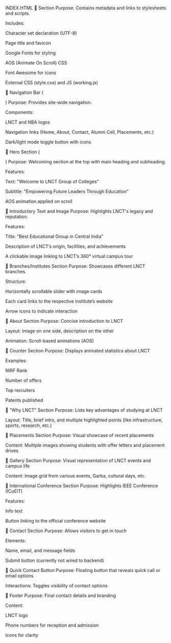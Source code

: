 INDEX.HTML 
🔹 <head> Section
Purpose: Contains metadata and links to stylesheets and scripts.

Includes:

Character set declaration (UTF-8)

Page title and favicon

Google Fonts for styling

AOS (Animate On Scroll) CSS

Font Awesome for icons

External CSS (style.css) and JS (working.js)

🔹 Navigation Bar (<nav>)
Purpose: Provides site-wide navigation.

Components:

LNCT and NBA logos

Navigation links (Home, About, Contact, Alumni Cell, Placements, etc.)

Dark/light mode toggle button with icons

🔹 Hero Section (<section class="hero">)
Purpose: Welcoming section at the top with main heading and subheading.

Features:

Text: "Welcome to LNCT Group of Colleges"

Subtitle: "Empowering Future Leaders Through Education"

AOS animation applied on scroll

🔹 Introductory Text and Image
Purpose: Highlights LNCT's legacy and reputation.

Features:

Title: “Best Educational Group in Central India”

Description of LNCT’s origin, facilities, and achievements

A clickable image linking to LNCT’s 360° virtual campus tour

🔹 Branches/Institutes Section
Purpose: Showcases different LNCT branches.

Structure:

Horizontally scrollable slider with image cards

Each card links to the respective institute’s website

Arrow icons to indicate interaction

🔹 About Section
Purpose: Concise introduction to LNCT

Layout: Image on one side, description on the other

Animation: Scroll-based animations (AOS)

🔹 Counter Section
Purpose: Displays animated statistics about LNCT

Examples:

NIRF Rank

Number of offers

Top recruiters

Patents published

🔹 "Why LNCT" Section
Purpose: Lists key advantages of studying at LNCT

Layout: Title, brief intro, and multiple highlighted points (like infrastructure, sports, research, etc.)

🔹 Placements Section
Purpose: Visual showcase of recent placements

Content: Multiple images showing students with offer letters and placement drives

🔹 Gallery Section
Purpose: Visual representation of LNCT events and campus life

Content: Image grid from various events, Garba, cultural days, etc.

🔹 International Conference Section
Purpose: Highlights IEEE Conference (ICoEIT)

Features:

Info text

Button linking to the official conference website

🔹 Contact Section
Purpose: Allows visitors to get in touch

Elements:

Name, email, and message fields

Submit button (currently not wired to backend)

🔹 Quick Contact Button
Purpose: Floating button that reveals quick call or email options

Interactions: Toggles visibility of contact options

🔹 Footer
Purpose: Final contact details and branding

Content:

LNCT logo

Phone numbers for reception and admission

Icons for clarity
